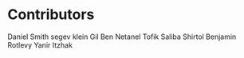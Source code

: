 # Contributors

Daniel Smith
segev klein
Gil Ben Netanel
Tofik Saliba
Shirtol
Benjamin Rotlevy
Yanir Itzhak

